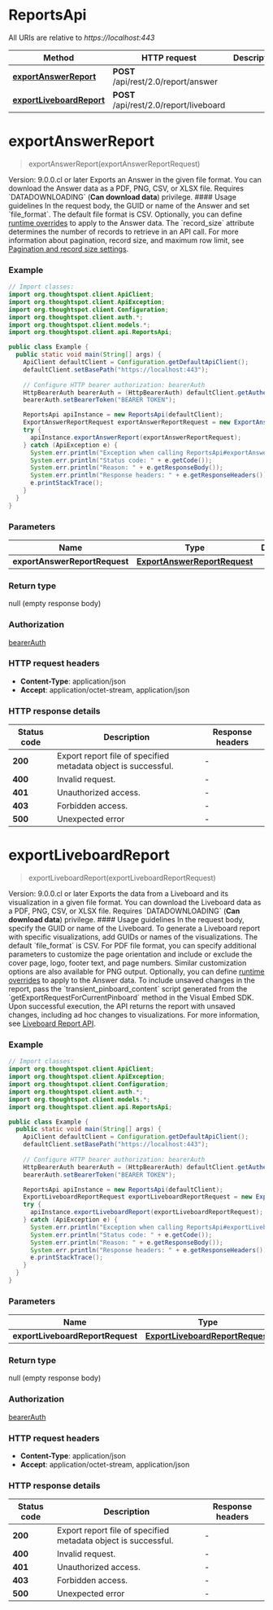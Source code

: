 # ReportsApi

All URIs are relative to *https://localhost:443*

| Method | HTTP request | Description |
|------------- | ------------- | -------------|
| [**exportAnswerReport**](ReportsApi.md#exportAnswerReport) | **POST** /api/rest/2.0/report/answer |  |
| [**exportLiveboardReport**](ReportsApi.md#exportLiveboardReport) | **POST** /api/rest/2.0/report/liveboard |  |


<a id="exportAnswerReport"></a>
# **exportAnswerReport**
> exportAnswerReport(exportAnswerReportRequest)



  Version: 9.0.0.cl or later   Exports an Answer in the given file format. You can download the Answer data as a PDF, PNG, CSV, or XLSX file.  Requires &#x60;DATADOWNLOADING&#x60; (**Can download data**) privilege.  #### Usage guidelines  In the request body, the GUID or name of the Answer and set &#x60;file_format&#x60;. The default file format is CSV.  Optionally, you can define [runtime overrides](https://developers.thoughtspot.com/docs/fetch-data-and-report-apis#_runtime_overrides) to apply to the Answer data.  The &#x60;record_size&#x60; attribute determines the number of records to retrieve in an API call. For more information about pagination, record size, and maximum row limit, see [Pagination and record size settings](https://developers.thoughtspot.com/docs/fetch-data-and-report-apis#_pagination_settings_for_data_and_report_api).        

### Example
```java
// Import classes:
import org.thoughtspot.client.ApiClient;
import org.thoughtspot.client.ApiException;
import org.thoughtspot.client.Configuration;
import org.thoughtspot.client.auth.*;
import org.thoughtspot.client.models.*;
import org.thoughtspot.client.api.ReportsApi;

public class Example {
  public static void main(String[] args) {
    ApiClient defaultClient = Configuration.getDefaultApiClient();
    defaultClient.setBasePath("https://localhost:443");
    
    // Configure HTTP bearer authorization: bearerAuth
    HttpBearerAuth bearerAuth = (HttpBearerAuth) defaultClient.getAuthentication("bearerAuth");
    bearerAuth.setBearerToken("BEARER TOKEN");

    ReportsApi apiInstance = new ReportsApi(defaultClient);
    ExportAnswerReportRequest exportAnswerReportRequest = new ExportAnswerReportRequest(); // ExportAnswerReportRequest | 
    try {
      apiInstance.exportAnswerReport(exportAnswerReportRequest);
    } catch (ApiException e) {
      System.err.println("Exception when calling ReportsApi#exportAnswerReport");
      System.err.println("Status code: " + e.getCode());
      System.err.println("Reason: " + e.getResponseBody());
      System.err.println("Response headers: " + e.getResponseHeaders());
      e.printStackTrace();
    }
  }
}
```

### Parameters

| Name | Type | Description  | Notes |
|------------- | ------------- | ------------- | -------------|
| **exportAnswerReportRequest** | [**ExportAnswerReportRequest**](ExportAnswerReportRequest.md)|  | |

### Return type

null (empty response body)

### Authorization

[bearerAuth](../README.md#bearerAuth)

### HTTP request headers

 - **Content-Type**: application/json
 - **Accept**: application/octet-stream, application/json

### HTTP response details
| Status code | Description | Response headers |
|-------------|-------------|------------------|
| **200** | Export report file of specified metadata object is successful. |  -  |
| **400** | Invalid request. |  -  |
| **401** | Unauthorized access. |  -  |
| **403** | Forbidden access. |  -  |
| **500** | Unexpected error |  -  |

<a id="exportLiveboardReport"></a>
# **exportLiveboardReport**
> exportLiveboardReport(exportLiveboardReportRequest)



  Version: 9.0.0.cl or later   Exports the data from a Liveboard and its visualization in a given file format. You can download the Liveboard data as a PDF, PNG, CSV, or XLSX file.  Requires &#x60;DATADOWNLOADING&#x60; (**Can download data**) privilege.  #### Usage guidelines  In the request body, specify the GUID or name of the Liveboard. To generate a Liveboard report with specific visualizations, add GUIDs or names of the visualizations.  The default &#x60;file_format&#x60; is CSV. For PDF file format, you can specify additional parameters to customize the page orientation and include or exclude the cover page, logo, footer text, and page numbers. Similar customization options are also available for PNG output.  Optionally, you can define [runtime overrides](https://developers.thoughtspot.com/docs/fetch-data-and-report-apis#_runtime_overrides) to apply to the Answer data.  To include unsaved changes in the report, pass the &#x60;transient_pinboard_content&#x60; script generated from the &#x60;getExportRequestForCurrentPinboard&#x60; method in the Visual Embed SDK. Upon successful execution, the API returns the report with unsaved changes, including ad hoc changes to visualizations. For more information, see [Liveboard Report API](https://developers.thoughtspot.com/docs/fetch-data-and-report-apis#_liveboard_report_api).        

### Example
```java
// Import classes:
import org.thoughtspot.client.ApiClient;
import org.thoughtspot.client.ApiException;
import org.thoughtspot.client.Configuration;
import org.thoughtspot.client.auth.*;
import org.thoughtspot.client.models.*;
import org.thoughtspot.client.api.ReportsApi;

public class Example {
  public static void main(String[] args) {
    ApiClient defaultClient = Configuration.getDefaultApiClient();
    defaultClient.setBasePath("https://localhost:443");
    
    // Configure HTTP bearer authorization: bearerAuth
    HttpBearerAuth bearerAuth = (HttpBearerAuth) defaultClient.getAuthentication("bearerAuth");
    bearerAuth.setBearerToken("BEARER TOKEN");

    ReportsApi apiInstance = new ReportsApi(defaultClient);
    ExportLiveboardReportRequest exportLiveboardReportRequest = new ExportLiveboardReportRequest(); // ExportLiveboardReportRequest | 
    try {
      apiInstance.exportLiveboardReport(exportLiveboardReportRequest);
    } catch (ApiException e) {
      System.err.println("Exception when calling ReportsApi#exportLiveboardReport");
      System.err.println("Status code: " + e.getCode());
      System.err.println("Reason: " + e.getResponseBody());
      System.err.println("Response headers: " + e.getResponseHeaders());
      e.printStackTrace();
    }
  }
}
```

### Parameters

| Name | Type | Description  | Notes |
|------------- | ------------- | ------------- | -------------|
| **exportLiveboardReportRequest** | [**ExportLiveboardReportRequest**](ExportLiveboardReportRequest.md)|  | |

### Return type

null (empty response body)

### Authorization

[bearerAuth](../README.md#bearerAuth)

### HTTP request headers

 - **Content-Type**: application/json
 - **Accept**: application/octet-stream, application/json

### HTTP response details
| Status code | Description | Response headers |
|-------------|-------------|------------------|
| **200** | Export report file of specified metadata object is successful. |  -  |
| **400** | Invalid request. |  -  |
| **401** | Unauthorized access. |  -  |
| **403** | Forbidden access. |  -  |
| **500** | Unexpected error |  -  |

